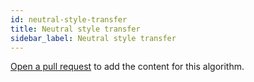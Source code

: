 ```yaml
---
id: neutral-style-transfer
title: Neutral style transfer
sidebar_label: Neutral style transfer
---
```


[Open a pull request](https://github.com/AllAlgorithms/algorithms/tree/master/docs/neutral-style-transfer.md) to add the content for this algorithm.